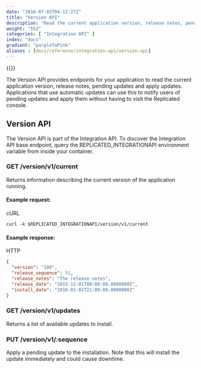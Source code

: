 ```yaml
---
date: "2016-07-03T04:12:27Z"
title: "Version API"
description: "Read the current application version, release notes, pending updates and apply updates"
weight: "552"
categories: [ "Integration API" ]
index: "docs"
gradient: "purpleToPink"
aliases : [docs/reference/integration-api/version-api]
---
```


{{<legacynotice>}}

The Version API provides endpoints for your application to read the current application version, release notes, pending updates and apply updates. Applications that use automatic updates can use this to notify users of pending updates and apply them without having to visit the Replicated console.

## Version API

The Version API is part of the Integration API. To discover the Integration API base endpoint, query the REPLICATED_INTEGRATIONAPI environment variable from inside your container.

### GET /version/v1/current

Returns information describing the current version of the application running.

#### Example request:

cURL

```shell
curl -k $REPLICATED_INTEGRATIONAPI/version/v1/current
```

#### Example response:

HTTP

```json
{
  "version": "100",
  "release_sequence": 51,
  "release_notes": "The release notes",
  "release_date": "2015-12-01T00:00:00.0000000Z",
  "install_date": "2016-01-01T21:00:00.0000000Z"
}
```

### GET /version/v1/updates

Returns a list of available updates to install.

### PUT /version/v1/:sequence

Apply a pending update to the installation. Note that this will install the update immediately and could cause downtime.

